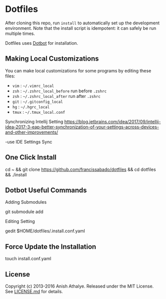 Dotfiles
========

After cloning this repo, run `install` to automatically set up the development
environment. Note that the install script is idempotent: it can safely be run
multiple times.

Dotfiles uses [Dotbot][dotbot] for installation.

Making Local Customizations
---------------------------

You can make local customizations for some programs by editing these files:

* `vim` : `~/.vimrc_local`
* `zsh` : `~/.zshrc_local_before` run before `.zshrc`
* `zsh` : `~/.zshrc_local_after` run after `.zshrc`
* `git` : `~/.gitconfig_local`
* `hg` : `~/.hgrc_local`
* `tmux` : `~/.tmux_local.conf`







Synchronizing Intellij Setting
https://blog.jetbrains.com/idea/2017/09/intellij-idea-2017-3-eap-better-synchronization-of-your-settings-across-devices-and-other-improvements/

-use IDE Settings Sync


One Click Install
---------------------------

cd ~ && git clone https://github.com/francissabado/dotfiles && cd dotfiles && ./install



Dotbot Useful Commands
---------------------------

Adding Submodules

git submodule add <github-submodule-path>


Editing Setting

gedit $HOME/dotfiles/.install.conf.yaml

Force Update the Installation
---------------------------
touch install.conf.yaml

License
-------

Copyright (c) 2013-2016 Anish Athalye. Released under the MIT License. See
[LICENSE.md][license] for details.

[dotbot]: https://github.com/anishathalye/dotbot
[license]: LICENSE.md
